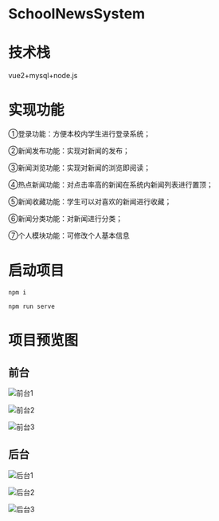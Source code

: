 # SchoolNewsSystem

# 技术栈
vue2+mysql+node.js

# 实现功能

①登录功能：方便本校内学生进行登录系统；

②新闻发布功能：实现对新闻的发布；

③新闻浏览功能：实现对新闻的浏览即阅读；

④热点新闻功能：对点击率高的新闻在系统内新闻列表进行置顶；

⑤新闻收藏功能：学生可以对喜欢的新闻进行收藏；

⑥新闻分类功能：对新闻进行分类；

⑦个人模块功能：可修改个人基本信息

# 启动项目
```npm i```

```npm run serve```

# 项目预览图
## 前台
![前台1](https://user-images.githubusercontent.com/64092346/221399502-939be670-9b55-4e1d-8262-701a2244dd14.png)

![前台2](https://user-images.githubusercontent.com/64092346/221399520-1b105136-2606-41d0-985d-9ffce0d4e663.png)

![前台3](https://user-images.githubusercontent.com/64092346/221399534-92b765de-e9e8-4e2d-8058-b1b941619cda.png)

## 后台
![后台1](https://user-images.githubusercontent.com/64092346/221399551-39517d88-b89b-45d8-a6ee-40e8ab6393ea.png)

![后台2](https://user-images.githubusercontent.com/64092346/221399559-12707529-06ae-4848-a4eb-d4f5536bd84f.png)

![后台3](https://user-images.githubusercontent.com/64092346/221399573-b2e650b7-96b5-4631-bad0-512abff59be2.png)


